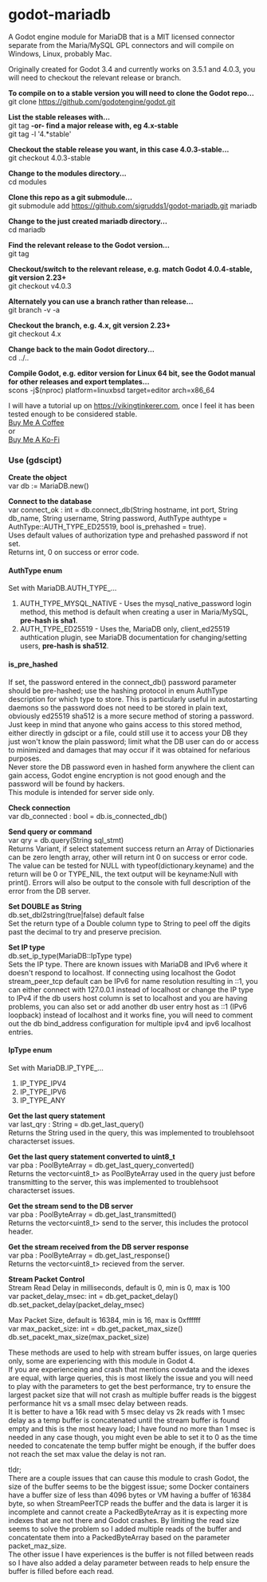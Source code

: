 # godot-mariadb
A Godot engine module for MariaDB that is a MIT licensed connector separate from the Maria/MySQL GPL connectors and will compile on Windows, Linux, probably Mac.  
  
Originally created for Godot 3.4 and currently works on 3.5.1 and 4.0.3, you will need to checkout the relevant release or branch.  

**To compile on to a stable version you will need to clone the Godot repo...**  
git clone https://github.com/godotengine/godot.git  

**List the stable releases with...**  
git tag
**-or- find a major release with, eg 4.x-stable**  
git tag -l '4.\*stable'  

**Checkout the stable release you want, in this case 4.0.3-stable...**  
git checkout 4.0.3-stable  

**Change to the modules directory...**  
cd modules  

**Clone this repo as a git submodule...**  
git submodule add https://github.com/sigrudds1/godot-mariadb.git mariadb  

**Change to the just created mariadb directory...**  
cd mariadb  

**Find the relevant release to the Godot version...**  
git tag  

**Checkout/switch to the relevant release, e.g. match Godot 4.0.4-stable, git version 2.23+**  
git checkout v4.0.3

**Alternately you can use a branch rather than release...**  
git branch -v -a

**Checkout the branch, e.g. 4.x, git version 2.23+**  
git checkout 4.x

**Change back to the main Godot directory...**  
cd ../..  

**Compile Godot, e.g. editor version for Linux 64 bit, see the Godot manual for other releases and export templates...**  
scons -j$(nproc) platform=linuxbsd target=editor arch=x86_64

I will have a tutorial up on https://vikingtinkerer.com, once I feel it has been tested enough to be considered stable.  
[Buy Me A Coffee](https://buymeacoffee.com/VikingTinkerer)  
  or  
[Buy Me A Ko-Fi](https://ko-fi.com/vikingtinkerer)  
  
### Use (gdscipt)  

**Create the object**  
var db := MariaDB.new()  

**Connect to the database**  
var connect_ok : int = db.connect_db(String hostname, int port, String db_name, String username, String password, AuthType authtype = AuthType::AUTH_TYPE_ED25519, bool is_prehashed = true).  
Uses default values of authorization type and prehashed password if not set.  
Returns int, 0 on success or error code.  

#### AuthType enum  
Set with MariaDB.AUTH_TYPE_...  
1. AUTH_TYPE_MYSQL_NATIVE - Uses the mysql_native_password login method, this method is default when creating a user in Maria/MySQL, **pre-hash is sha1**.
2. AUTH_TYPE_ED25519 - Uses the, MariaDB only, client_ed25519 authtication plugin, see MariaDB documentation for changing/setting users, **pre-hash is sha512**.

#### is_pre_hashed  
If set, the password entered in the connect_db() password parameter should be pre-hashed; use the hashing protocol in enum AuthType description for which type to store. This is particularly useful in autostarting daemons so the password does not need to be stored in plain text, obviously ed25519 sha512 is a more secure method of storing a password. Just keep in mind that anyone who gains access to this stored method, either directly in gdscipt or a file, could still use it to access your DB they just won't know the plain password; limit what the DB user can do or access to minimized and damages that may occur if it was obtained for nefarious purposes.  
Never store the DB password even in hashed form anywhere the client can gain access, Godot engine encryption is not good enough and the password will be found by hackers.  
This module is intended for server side only.   

**Check connection**  
var db_connected : bool = db.is_connected_db()

**Send query or command**  
var qry = db.query(String sql_stmt)  
Returns Variant, if select statement success return an Array of Dictionaries can be zero length array, other will return int 0 on success or error code. The value can be tested for NULL with typeof(dictionary.keyname) and the return will be 0 or TYPE_NIL, the text output will be keyname:Null with print(). Errors will also be output to the console with full description of the error from the DB server.  

**Set DOUBLE as String**  
db.set_dbl2string(true|false) default false  
Set the return type of a Double column type to String to peel off the digits past the decimal to try and preserve precision.

**Set IP type**  
db.set_ip_type(MariaDB::IpType type)  
Sets the IP type.
There are known issues with MariaDB and IPv6 where it doesn't respond to localhost. If connecting using localhost the Godot stream_peer_tcp default can be IPv6 for name resolution resulting in ::1, you can either connect with 127.0.0.1 instead of localhost or change the IP type to IPv4 if the db users host column is set to localhost and you are having problems, you can also set or add another db user entry host as ::1 (IPv6 loopback) instead of localhost and it works fine, you will need to comment out the db bind_address configuration for multiple ipv4 and ipv6 localhost entries.  

#### IpType enum  
Set with MariaDB.IP_TYPE_...
1. IP_TYPE_IPV4
2. IP_TYPE_IPV6
3. IP_TYPE_ANY

**Get the last query statement**  
var last_qry : String = db.get_last_query()  
Returns the String used in the query, this was implemented to troublehsoot characterset issues.

**Get the last query statement converted to uint8_t**  
var pba : PoolByteArray = db.get_last_query_converted()  
Returns the vector<uint8_t> as PoolByteArray used in the query just before transmitting to the server, this was implemented to troublehsoot characterset issues.

**Get the stream send to the DB server**  
var pba : PoolByteArray = db.get_last_transmitted()  
Returns the vector<uint8_t> send to the server, this includes the protocol header.

**Get the stream received from the DB server response**  
var pba : PoolByteArray = db.get_last_response()  
Returns the vector<uint8_t> recieved from the server.

**Stream Packet Control**  
Stream Read Delay in milliseconds, default is 0, min is 0, max is 100  
var packet_delay_msec: int = db.get_packet_delay()  
db.set_packet_delay(packet_delay_msec)  

Max Packet Size, default is 16384, min is 16, max is 0xffffff  
var max_packet_size: int = db.get_packet_max_size()  
db.set_pacekt_max_size(max_packet_size)  

These methods are used to help with stream buffer issues, on large queries only, some are experiencing with this module in Godot 4.  
If you are experienceing and crash that mentions cowdata and the idexes are equal, with large queries, this is most likely the issue and you will need to play with the parameters to get the best performance, try to ensure the largest packet size that will not crash as multiple buffer reads is the biggest performance hit vs a small msec delay between reads.  
It is better to have a 16k read with 5 msec delay vs 2k reads with 1 msec delay as a temp buffer is concatenated until the stream buffer is found empty and this is the most heavy load; I have found no more than 1 msec is needed in any case though, you might even be able to set it to 0 as the time needed to concatenate the temp buffer might be enough, if the buffer does not reach the set max value the delay is not ran.  
  
tldr;  
There are a couple issues that can cause this module to crash Godot, the size of the buffer seems to be the biggest issue; some Docker containers have a buffer size of less than 4096 bytes or VM having a buffer of 16384 byte, so when StreamPeerTCP reads the buffer and the data is larger it is incomplete and cannot create a PackedByteArray as it is expecting more indexes that are not there and Godot crashes. By limiting the read size seems to solve the problem so I added multiple reads of the buffer and concatentate them into a PackedByteArray based on the parameter packet_maz_size.  
The other issue I have experiences is the buffer is not filled between reads so I have also added a delay parameter between reads to help ensure the buffer is filled before each read.  
